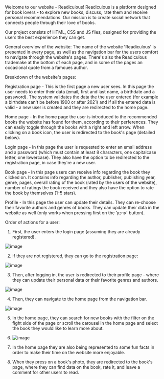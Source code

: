 Welcome to our website - Readiculous!
Readiculous is a platform designed for book lovers - to explore new books, discuss, rate them and receive personal recommendations.
Our mission is to create social network that connects people through their love of books.

Our project consists of HTML, CSS and JS files, designed for providing the users the best experience they can get.

General overview of the website:
The name of the website 'Readiculous' is presented in every page, as well as the navigation bar for the users comfort to navigate through the website's pages.
There's also the Readiculous trademake at the bottom of each page, and in some of the pages an occasional quote from a famoues author.

Breakdown of the website's pages:

Registration page - This is the first page a new user sees. In this page the user needs to enter their data (email, first and last name, a birthdate and a password).
The system validates the data the the user entered (for example a birthdate can't be before 1900 or after 2021) and if all the entered data is valid - a new user is created and they are redirected to the home page.

Home page - In the home page the user is introduced to the recommended books the website has found for them, according to their perferences. They can easily toggle through the books with a right and left arrow. When clicking on a book icon, the user is redirected to the book's page (detailed below).

Login page - In this page the user is requested to enter an email address and a password (which must contain at least 8 characters, one capitalcase letter, one lowercase). They also have the option to be redirected to the registration page, in case they're a new user.

Book page - In this page users can receive info regarding the book they clicked on. It contains info regarding the author, publisher, publishing year, genre, pages, overall rating of the book (rated by the users of the website), number of ratings the book received and they also have the option to rate the book by themselves (1-5 stars).

Profile - In this page the user can update their details. They can re-choose their favorite authors and genres of books. They can update their data in the website as well (only works when pressing first on the 'עדכון' button).

Order of actions for a user:
1. First, the user enters the login page (assuming they are already registered).

![image](https://github.com/user-attachments/assets/8ac4ac3e-f3cb-46ff-8151-e635dceaaf38)


2. If they are not registered, they can go to the registration page:

 ![image](https://github.com/user-attachments/assets/c3254c2e-facb-4cd8-a61e-58ff51f878e2)


3. Then, after logging in, the user is redirected to their profile page - where they can update their personal data or their favorite genres and authors.

![image](https://github.com/user-attachments/assets/00f42a58-a33b-48ff-96a1-fb9c71f96e9a)


4. Then, they can navigate to the home page from the navigation bar.

![image](https://github.com/user-attachments/assets/b917d235-9a37-4ee1-8d2c-1e07e7a3c5b1)


5. In the home page, they can search for new books with the filter on the fight side of the page or scroll the carousel in the home page and select the book they would like to learn more about.

6. ![image](https://github.com/user-attachments/assets/5b7035f8-59e8-4a19-aa2c-4c3be8a91346)

7. In the home page they are also being represented to some fun facts in order to make their time on the website more enjoyable.
8. When they press on a book's photo, they are redirected to the book's page, where they can find data on the book, rate it, and leave a comment for other users to read.


